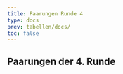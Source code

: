 ```yaml
---
title: Paarungen Runde 4
type: docs
prev: tabellen/docs/
toc: false
---
```


## Paarungen der 4. Runde
